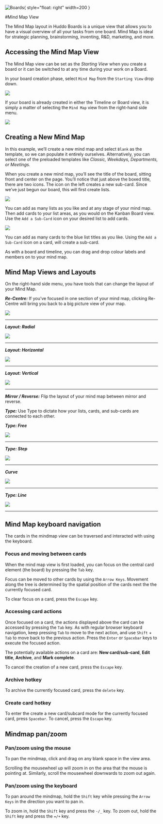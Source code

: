 ![Boards](../../../assets/images/boards-logo.jpg){ style="float: right" width=200 }

#Mind Map View

The Mind Map layout in Huddo Boards is a unique view that allows you to have a visual overview of all your tasks from one board. Mind Map is ideal for strategic planning, brainstorming, inventing, R&D, marketing, and more.

## Accessing the Mind Map View

The Mind Map view can be set as the _Starting View_ when you create a board or it can be switched to at any time during your work on a Board.

In your board creation phase, select `Mind Map` from the `Starting View` drop down.

![](./view1.png)

If your board is already created in either the Timeline or Board view, it is simply a matter of selecting the `Mind Map` view from the right-hand side menu.

![](./view2.png)

## Creating a New Mind Map

In this example, we’ll create a new mind map and select `Blank` as the template, so we can populate it entirely ourselves. Alternatively, you can select one of the preloaded templates like _Classic, Weekdays, Departments, or Meetings._

When you create a new mind map, you’ll see the title of the board, sitting front and center on the page. You’ll notice that just above the boxed title, there are two icons. The icon on the left creates a new sub-card. Since we’ve just begun our board, this will first create lists.

![](./view3.png)

You can add as many lists as you like and at any stage of your mind map. Then add cards to your list areas, as you would on the Kanban Board view. Use the `Add a Sub-Card` icon on your desired list to add cards.

![](./view4.png)

You can add as many cards to the blue list titles as you like. Using the `Add a Sub-Card` icon on a card, will create a sub-card.

As with a board and timeline, you can drag and drop colour labels and members on to your mind map.

## Mind Map Views and Layouts

On the right-hand side menu, you have tools that can change the layout of your Mind Map.

**_Re-Centre:_** If you’ve focused in one section of your mind map, clicking Re-Centre will bring you back to a big picture view of your map.

![](./view6.png)

---

**_Layout: Radial_**

![](./view7.png)

---

**_Layout: Horizontal_**

![](./view8.png)

---

**_Layout: Vertical_**

![](./view9.png)

---

**_Mirror / Reverse:_** Flip the layout of your mind map between mirror and reverse.

**_Type:_** Use Type to dictate how your lists, cards, and sub-cards are connected to each other.

**_Type: Free_**

![](./view10.png)

---

**_Type: Step_**

![](./view11.png)

---

**_Curve_**

![](./view12.png)

---

**_Type: Line_**

![](./view13.png)

---

## Mind Map keyboard navigation

The cards in the mindmap view can be traversed and interacted with using the keyboard.

### Focus and moving between cards

When the mind map view is first loaded, you can focus on the central card element (the board) by pressing the `Tab` key.

Focus can be moved to other cards by using the `Arrow Keys`. Movement along the tree is determined by the spatial position of the cards next the the currently focused card.

To clear focus on a card, press the `Escape` key.

### Accessing card actions

Once focused on a card, the actions displayed above the card can be accessed by pressing the `Tab` key. As with regular browser keyboard navigation, keep pressing `Tab` to move to the next action, and use `Shift` + `Tab` to move back to the previous action. Press the `Enter` or `Spacebar` keys to execute the focused action.

The potentially available actions on a card are: **New card/sub-card**, **Edit title**, **Archive**, and **Mark complete**.

To cancel the creation of a new card, press the `Escape` key.

### Archive hotkey

To archive the currently focused card, press the `delete` key.

### Create card hotkey

To enter the create a new card/subcard mode for the currently focused card, press `Spacebar`.
To cancel, press the `Escape` key.

## Mindmap pan/zoom

### Pan/zoom using the mouse

To pan the mindmap, click and drag on any blank space in the view area.

Scrolling the mousewheel up will zoom in on the area that the mouse is pointing at. Similarly, scroll the mousewheel downwards to zoom out again.

### Pan/zoom using the keyboard

To pan around the mindmap, hold the `Shift` key while pressing the `Arrow Keys` in the direction you want to pan in.

To zoom in, hold the `Shift` key and press the `-/_` key.
To zoom out, hold the `Shift` key and press the `=/+` key.
